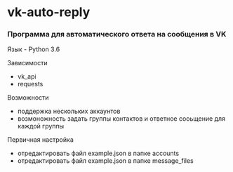 # vk-auto-reply
### Программа для автоматического ответа на сообщения в VK


Язык - Python 3.6  

Зависимости 
- vk_api
- requests  

Возможности
- поддержка нескольких аккаунтов
- возмоножность задать группы контактов и ответное сооьщение для каждой группы  

Первичная настройка
- отредактировать файл example.json в папке accounts
- отредактировать файл example.json в папке message_files
